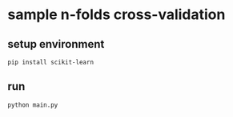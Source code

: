 # sample n-folds cross-validation

## setup environment

```shell
pip install scikit-learn
```

## run

```shell
python main.py
```
